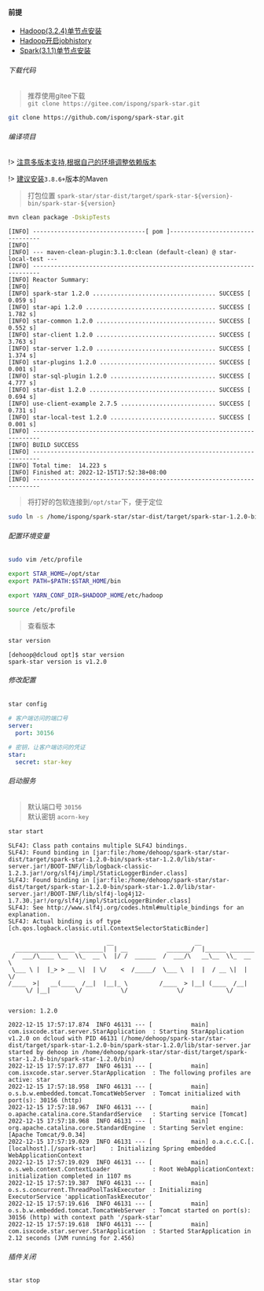 #### 前提

- [Hadoop(3.2.4)单节点安装](https://ispong.isxcode.com/hadoop/hadoop/hadoop%20%E5%8D%95%E8%8A%82%E7%82%B9%E5%AE%89%E8%A3%85/)
- [Hadoop开启jobhistory](https://ispong.isxcode.com/hadoop/hadoop/hadoop%20Jobhistory/)
- [Spark(3.1.1)单节点安装](https://ispong.isxcode.com/hadoop/spark/spark%20%E5%8D%95%E8%8A%82%E7%82%B9%E5%AE%89%E8%A3%85/)

###### 下载代码

> 推荐使用gitee下载 </br>
> `git clone https://gitee.com/ispong/spark-star.git`

```bash
git clone https://github.com/ispong/spark-star.git
```

###### 编译项目

!> [注意多版本支持,根据自己的环境调整依赖版本](/zh-cn/install/多版本支持.md)

!> [建议安装](https://ispong.isxcode.com/spring/maven/maven%20%E5%AE%89%E8%A3%85/)`3.8.6+`版本的Maven

> 打包位置 `spark-star/star-dist/target/spark-star-${version}-bin/spark-star-${version}`

```bash
mvn clean package -DskipTests
```

```log
[INFO] --------------------------------[ pom ]---------------------------------
[INFO] 
[INFO] --- maven-clean-plugin:3.1.0:clean (default-clean) @ star-local-test ---
[INFO] ------------------------------------------------------------------------
[INFO] Reactor Summary:
[INFO] 
[INFO] spark-star 1.2.0 ................................... SUCCESS [  0.059 s]
[INFO] star-api 1.2.0 ..................................... SUCCESS [  1.782 s]
[INFO] star-common 1.2.0 .................................. SUCCESS [  0.552 s]
[INFO] star-client 1.2.0 .................................. SUCCESS [  3.763 s]
[INFO] star-server 1.2.0 .................................. SUCCESS [  1.374 s]
[INFO] star-plugins 1.2.0 ................................. SUCCESS [  0.001 s]
[INFO] star-sql-plugin 1.2.0 .............................. SUCCESS [  4.777 s]
[INFO] star-dist 1.2.0 .................................... SUCCESS [  0.694 s]
[INFO] use-client-example 2.7.5 ........................... SUCCESS [  0.731 s]
[INFO] star-local-test 1.2.0 .............................. SUCCESS [  0.001 s]
[INFO] ------------------------------------------------------------------------
[INFO] BUILD SUCCESS
[INFO] ------------------------------------------------------------------------
[INFO] Total time:  14.223 s
[INFO] Finished at: 2022-12-15T17:52:38+08:00
[INFO] ------------------------------------------------------------------------
```

> 将打好的包软连接到`/opt/star`下，便于定位

```bash
sudo ln -s /home/ispong/spark-star/star-dist/target/spark-star-1.2.0-bin/spark-star-1.2.0 /opt/star
```

###### 配置环境变量

```bash
sudo vim /etc/profile
```

```bash
export STAR_HOME=/opt/star
export PATH=$PATH:$STAR_HOME/bin

export YARN_CONF_DIR=$HADOOP_HOME/etc/hadoop
```

```bash
source /etc/profile
```

> 查看版本

```bash
star version
```

```text
[dehoop@dcloud opt]$ star version
spark-star version is v1.2.0
```

###### 修改配置

```bash
star config
```

```yaml
# 客户端访问的端口号
server:
  port: 30156 
  
# 密钥，让客户端访问的凭证  
star:
  secret: star-key
```

###### 启动服务

> 默认端口号 `30156` </br>
> 默认密钥 `acorn-key`

```bash
star start
```

```log
SLF4J: Class path contains multiple SLF4J bindings.
SLF4J: Found binding in [jar:file:/home/dehoop/spark-star/star-dist/target/spark-star-1.2.0-bin/spark-star-1.2.0/lib/star-server.jar!/BOOT-INF/lib/logback-classic-1.2.3.jar!/org/slf4j/impl/StaticLoggerBinder.class]
SLF4J: Found binding in [jar:file:/home/dehoop/spark-star/star-dist/target/spark-star-1.2.0-bin/spark-star-1.2.0/lib/star-server.jar!/BOOT-INF/lib/slf4j-log4j12-1.7.30.jar!/org/slf4j/impl/StaticLoggerBinder.class]
SLF4J: See http://www.slf4j.org/codes.html#multiple_bindings for an explanation.
SLF4J: Actual binding is of type [ch.qos.logback.classic.util.ContextSelectorStaticBinder]

                            __                       __
  _________________ _______|  | __           _______/  |______ _______
 /  ___/\____ \__  \\_  __ \  |/ /  ______  /  ___/\   __\__  \\_  __ \
 \___ \ |  |_> > __ \|  | \/    <  /_____/  \___ \  |  |  / __ \|  | \/
/____  >|   __(____  /__|  |__|_ \         /____  > |__| (____  /__|
     \/ |__|       \/           \/              \/            \/


version: 1.2.0

2022-12-15 17:57:17.874  INFO 46131 --- [           main] com.isxcode.star.server.StarApplication  : Starting StarApplication v1.2.0 on dcloud with PID 46131 (/home/dehoop/spark-star/star-dist/target/spark-star-1.2.0-bin/spark-star-1.2.0/lib/star-server.jar started by dehoop in /home/dehoop/spark-star/star-dist/target/spark-star-1.2.0-bin/spark-star-1.2.0/bin)
2022-12-15 17:57:17.877  INFO 46131 --- [           main] com.isxcode.star.server.StarApplication  : The following profiles are active: star
2022-12-15 17:57:18.958  INFO 46131 --- [           main] o.s.b.w.embedded.tomcat.TomcatWebServer  : Tomcat initialized with port(s): 30156 (http)
2022-12-15 17:57:18.967  INFO 46131 --- [           main] o.apache.catalina.core.StandardService   : Starting service [Tomcat]
2022-12-15 17:57:18.968  INFO 46131 --- [           main] org.apache.catalina.core.StandardEngine  : Starting Servlet engine: [Apache Tomcat/9.0.34]
2022-12-15 17:57:19.029  INFO 46131 --- [           main] o.a.c.c.C.[.[localhost].[/spark-star]    : Initializing Spring embedded WebApplicationContext
2022-12-15 17:57:19.029  INFO 46131 --- [           main] o.s.web.context.ContextLoader            : Root WebApplicationContext: initialization completed in 1107 ms
2022-12-15 17:57:19.387  INFO 46131 --- [           main] o.s.s.concurrent.ThreadPoolTaskExecutor  : Initializing ExecutorService 'applicationTaskExecutor'
2022-12-15 17:57:19.616  INFO 46131 --- [           main] o.s.b.w.embedded.tomcat.TomcatWebServer  : Tomcat started on port(s): 30156 (http) with context path '/spark-star'
2022-12-15 17:57:19.618  INFO 46131 --- [           main] com.isxcode.star.server.StarApplication  : Started StarApplication in 2.12 seconds (JVM running for 2.456)
```

###### 插件关闭

```bash
star stop
```
